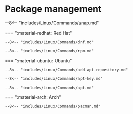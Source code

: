 # Package management

--8<-- "includes/Linux/Commands/snap.md"

=== ":material-redhat: Red Hat"

    --8<-- "includes/Linux/Commands/dnf.md"

    --8<-- "includes/Linux/Commands/rpm.md"

=== ":material-ubuntu: Ubuntu"

    --8<-- "includes/Linux/Commands/add-apt-repository.md"

    --8<-- "includes/Linux/Commands/apt-key.md"

    --8<-- "includes/Linux/Commands/apt.md"

=== ":material-arch: Arch"

    --8<-- "includes/Linux/Commands/pacman.md"
